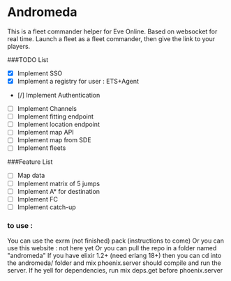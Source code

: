 # Andromeda

This is a fleet commander helper for Eve Online.
Based on websocket for real time.
Launch a fleet as a fleet commander, then give the link to your players.

###TODO List

- [x] Implement SSO
- [x] Implement a registry for user : ETS+Agent
- [/] Implement Authentication
- [ ] Implement Channels
- [ ] Implement fitting endpoint
- [ ] Implement location endpoint
- [ ] Implement map API
- [ ] Implement map from SDE
- [ ] Implement fleets

###Feature List

- [ ] Map data
- [ ] Implement matrix of 5 jumps
- [ ] Implement A* for destination
- [ ] Implement FC
- [ ] Implement catch-up

### to use :
You can use the exrm (not finished) pack (instructions to come)
Or you can use this website : not here yet
Or you can pull the repo in a folder named "andromeda"
If you have elixir 1.2+ (need erlang 18+) then you can cd into the andromeda/ folder and
mix phoenix.server should compile and run the server. If he yell for dependencies, run
mix deps.get before phoenix.server
